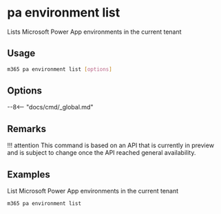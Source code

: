 # pa environment list

Lists Microsoft Power App environments in the current tenant

## Usage

```sh
m365 pa environment list [options]
```

## Options

--8<-- "docs/cmd/_global.md"

## Remarks

!!! attention
    This command is based on an API that is currently in preview and is subject to change once the API reached general availability.

## Examples

List Microsoft Power App environments in the current tenant

```sh
m365 pa environment list
```
